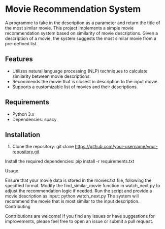 # Movie Recommendation System
A programme to take in the description as a parameter and return the title of the most similar movie.
This project implements a simple movie recommendation system based on similarity of movie descriptions. Given a description of a movie, the system suggests the most similar movie from a pre-defined list.

## Features

- Utilizes natural language processing (NLP) techniques to calculate similarity between movie descriptions.
- Recommends the movie that is closest in description to the input movie.
- Supports a customizable list of movies and their descriptions.

## Requirements

- Python 3.x
- Dependencies: spacy

## Installation

1. Clone the repository:
   git clone https://github.com/your-username/your-repository.git
   
Install the required dependencies:
pip install -r requirements.txt

Usage

Ensure that your movie data is stored in the movies.txt file, following the specified format.
Modify the find_similar_movie function in watch_next.py to adjust the recommendation logic if needed.
Run the script and provide a movie description as input:
python watch_next.py
The system will recommend the movie that is most similar to the input description.
Contributing

Contributions are welcome! If you find any issues or have suggestions for improvements, please feel free to open an issue or submit a pull request.





